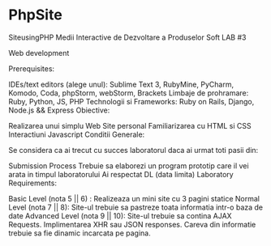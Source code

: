 # PhpSite

SiteusingPHP
Medii Interactive de Dezvoltare a Produselor Soft LAB #3

Web development

Prerequisites:

IDEs/text editors (alege unul): Sublime Text 3, RubyMine, PyCharm, Komodo, Coda, phpStorm, webStorm, Brackets
Limbaje de prohramare: Ruby, Python, JS, PHP
Technologii si Frameworks: Ruby on Rails, Django, Node.js && Express
Obiective:

Realizarea unui simplu Web Site personal
Familiarizarea cu HTML si CSS
Interactiuni Javascript
Conditii Generale:

Se considera ca ai trecut cu succes laboratorul daca ai urmat toti pasii din:

Submission Process
Trebuie sa elaborezi un program prototip care il vei arata in timpul laboratorului
Ai respectat DL (data limita)
Laboratory Requirements:

Basic Level (nota 5 || 6) :
Realizeaza un mini site cu 3 pagini statice
Normal Level (nota 7 || 8):
Site-ul trebuie sa pastreze toata informatia intr-o baza de date
Advanced Level (nota 9 || 10):
Site-ul trebuie sa contina AJAX Requests.
Implimentarea XHR sau JSON responses. Careva din informatie trebuie sa fie dinamic incarcata pe pagina.
